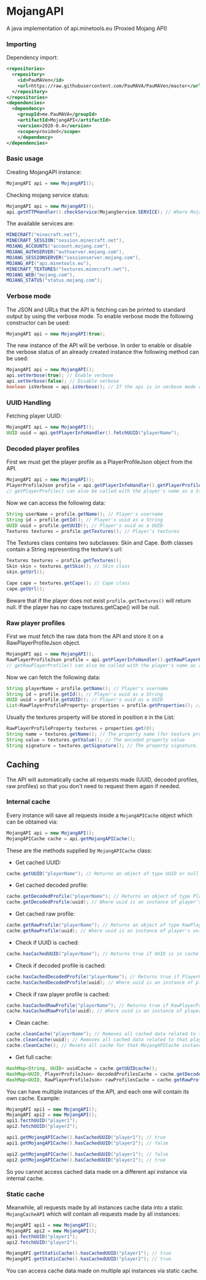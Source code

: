 # MojangAPI
A java implementation of api.minetools.eu (Proxied Mojang API)

### Importing

Dependency import:
```xml
<repositories>
  <repository>
    <id>PauMAVen</id>
    <url>https://raw.githubusercontent.com/PauMAVA/PauMAVen/master</url>
  </repository>
</repositories>
<dependencies>
  <dependency>
    <groupId>me.PauMAVA</groupId>
    <artifactId>MojangAPI</artifactId>
    <version>2020-0.4</version>
    <scope>provided</scope>
	</dependency>
</dependencies>
```

### Basic usage

Creating MojangAPI instance:

```java
MojangAPI api = new MojangAPI();
```

Checking mojang service status:
```java
MojangAPI api = new MojangAPI();
api.getHTTPHandler().checkService(MojangService.SERVICE); // Where MojangService is the service you want to check.
```
The available services are:
```java
MINECRAFT("minecraft.net"),
MINECRAFT_SESSION("session.minecraft.net"),
MOJANG_ACCOUNTS("account.mojang.com"),
MOJANG_AUTHSERVER("authserver.mojang.com"),
MOJANG_SESSIONSERVER("sessionserver.mojang.com"),
MOJANG_API("api.minetools.eu"),
MINECRAFT_TEXTURES("textures.minecraft.net"),
MOJANG_WEB("mojang.com"),
MOJANG_STATUS("status.mojang.com");
```
### Verbose mode
The JSON and URLs that the API is fetching can be printed to standard output by using the verbose mode. To enable verbose mode the following constructor can be used:
```java
MojangAPI api = new MojangAPI(true);
```
The new instance of the API will be verbose. In order to enable or disable the verbose status of an already created instance thw following method can be used:
````java
MojangAPI api = new MojangAPI();
api.setVerbose(true); // Enable verbose
api.setVerbose(false); // Disable verbose
boolean isVerbose = api.isVerbose(); // If the api is in verbose mode returns true
````


### UUID Handling

Fetching player UUID:
```java
MojangAPI api = new MojangAPI();
UUID uuid = api.getPlayerInfoHandler().fetchUUID("playerName");
```

### Decoded player profiles

First we must get the player profile as a PlayerProfileJson object from the API.
```java
MojangAPI api = new MojangAPI();
PlayerProfileJson profile = api.getPlayerInfoHandler().getPlayerProfile(uuid);
// getPlayerProfile() can also be called with the player's name as a String parameter instead of UUID.
```

Now we can access the following data:
```java
String userName = profile.getName(); // Player's username
String id = profile.getId(); // Player's uuid as a String
UUID uuid = profile.getUUID(); // Player's uuid as a UUID
Textures textures = profile.getTextures(); // Player's textures
```

The Textures class contains two subclasses: Skin and Cape. Both classes contain a String representing the texture's url:
```java
Textures textures = profile.getTextures();
Skin skin = textures.getSkin(); // Skin class
skin.getUrl();

Cape cape = textures.getCape(); // Cape class
cape.getUrl();
```
Beware that if the player does not exist `profile.getTextures()` will return null. If the player has no cape textures.getCape() will be null.

### Raw player profiles

First we must fetch the raw data from the API and store it on a RawPlayerProfileJson object.
```java
MojangAPI api = new MojangAPI();
RawPlayerProfileJson profile = api.getPlayerInfoHandler().getRawPlayerProfile(uuid);
// getRawPlayerProfile() can also be called with the player's name as a String parameter instead of UUID.
```
Now we can fetch the following data:
```java
String playerName = profile.getName(); // Player's username
String id = profile.getId(); // Player's uuid as a String
UUID uuid = profile.getUUID(); // Player's uuid as a UUID
List<RawPlayerProfileProperty> properties = profile.getProperties(); // Player's properties as RawPlayerProfileProperty
```
Usually the textures property will be stored in position `0` in the List:
```java
RawPlayerProfileProperty textures = properties.get(0);
String name = textures.getName(); // The property name (for texture properties is 'textures')
String value = textures.getValue(); // The encoded property value
String signature = textures.getSignature(); // The property signature.
```

## Caching
The API will automatically cache all requests made (UUID, decoded profiles, raw profiles) so that you don't need to request them again if needed.

### Internal cache
Every instance will save all requests inside a `MojangAPICache` object which can be obtained via:
```java
MojangAPI api = new MojangAPI();
MojangAPICache cache = api.getMojangAPICache();
```
These are the methods supplied by `MojangAPICache` class:
- Get cached UUID:
```java
cache.getUUID("playerName"); // Returns an object of type UUID or null if not cached.
```
- Get cached decoded profile:
```java
cache.getDecodedProfile("playerName"); // Returns an object of type PlayerProfileJson or null if not cached.
cache.getDecodedProfile(uuid); // Where uuid is an instance of player's unique id.
```
- Get cached raw profile:
```java
cache.getRawProfile("playerName"); // Returns an object of type RawPlayerProfileJson or null if not cached.
cache.getRawProfile(uuid); // Where uuid is an instance of player's unique id.
```
- Check if UUID is cached:
```java
cache.hasCachedUUID("playerName"); // Returns true if UUID is in cache or false if not.
```
- Check if decoded profile is cached:
```java
cache.hasCachedDecodedProfile("playerName"); // Returns true if PlayerProfileJson is in cache or false if not.
cache.hasCachedDecodedProfile(uuid); // Where uuid is an instance of player's unique id.
```
- Check if raw player profile is cached:
```java
cache.hasCachedRawProfile("playerName"); // Returns true if RawPlayerProfileJson is in cache or false if not.
cache.hasCachedRawProfile(uuid); // Where uuid is an instance of player's unique id.
```
- Clean cache:
```java
cache.cleanCache("playerName"); // Removes all cached data related to that player.
cache.cleanCache(uuid); // Removes all cached data related to that player.
cache.cleanCache(); // Resets all cache for that MojangAPICache instance.
```
- Get full cache:
```java
HashMap<String, UUID> uuidCache = cache.getUUIDcache();
HashMap<UUID, PlayerProfileJson> decodedProfilesCache = cache.getDecodedProfileCache();
HashMap<UUID, RawPlayerProfileJson> rawProfilesCache = cache.getRawProfileCache();
```
You can have multiple instances of the API, and each one will contain its own cache. Example:
```java
MojangAPI api1 = new MojangAPI();
MojangAPI api2 = new MojangAPI();
api1.fecthUUID("player1");
api2.fetchUUID("player2");

api1.getMojangAPICache().hasCachedUUID("player1"); // true
api1.getMojangAPICache().hasCachedUUID("player2"); // false

api2.getMojangAPICache().hasCachedUUID("player1"); // false
api2.getMojangAPICache().hasCachedUUID("player2"); // true
```
So you cannot access cached data made on a different api instance via internal cache.

### Static cache
Meanwhile, all requests made by all instances cache data into a static `MojangCacheAPI` which will contain all requests made by all instances:
```java
MojangAPI api1 = new MojangAPI();
MojangAPI api2 = new MojangAPI();
api1.fecthUUID("player1");
api2.fetchUUID("player2");

MojangAPI.getStaticCache().hasCachedUUID("player1"); // true
MojangAPI.getStaticCache().hasCachedUUID("player2"); // true
```
You can access cache data made on multiple api instances via static cache.